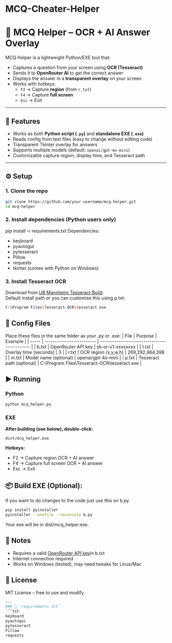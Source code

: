 # MCQ-Cheater-Helper
# 📘 MCQ Helper – OCR + AI Answer Overlay

MCQ Helper is a lightweight Python/EXE tool that:  
- Captures a question from your screen using **OCR (Tesseract)**  
- Sends it to **OpenRouter AI** to get the correct answer  
- Displays the answer in a **transparent overlay** on your screen  
- Works with hotkeys:  
  - `F2` → Capture **region** (from `r.txt`)  
  - `F4` → Capture **full screen**  
  - `Esc` → Exit  

---

## 🚀 Features
- Works as both **Python script (`.py`)** and **standalone EXE (`.exe`)**  
- Reads config from text files (easy to change without editing code)  
- Transparent Tkinter overlay for answers  
- Supports multiple models (default: `openai/gpt-4o-mini`)  
- Customizable capture region, display time, and Tesseract path  

---

## ⚙️ Setup

### 1. Clone the repo
```bash
git clone https://github.com/your-username/mcq-helper.git
cd mcq-helper 
```

### 2. Install dependencies (Python users only)
pip install -r requirements.txt
Dependencies:

- keyboard
- pyautogui
- pytesseract
- Pillow
- requests
- tkinter (comes with Python on Windows)

### 3. Install Tesseract OCR

Download from [UB Mannheim Tesseract Build](https://github.com/UB-Mannheim/tesseract/wiki).  
Default install path or you can customise this using p.txt:
```bash
C:\Program Files\Tesseract-OCR\tesseract.exe
```
## 📂 Config Files

Place these files in the same folder as your .py or .exe:
| File  | Purpose                   | Example                                      |
| ----- | ------------------------- | -------------------------------------------- |
| b.txt | OpenRouter API key        | sk-or-v1-xxxxxxxx                            |
| t.txt | Overlay time (seconds)    | 3                                            |
| r.txt | OCR region (x,y,w,h)      | 269,292,964,398                              |
| m.txt | Model name (optional)     | openai/gpt-4o-mini                           |
| p.txt | Tesseract path (optional) | C:\Program Files\Tesseract-OCR\tesseract.exe |

## ▶️ Running
### Python
```bash
python mcq_helper.py
```
### EXE
**After building (see below), double-click:**
```bash
dist/mcq_helper.exe
```

**Hotkeys:**
- F2 → Capture region OCR + AI answer
- F4 → Capture full screen OCR + AI answer
- Esc → Exit

## 📦 Build EXE (Optional):
If you want to do changes to the code just use this on b.py
```bash
pip install pyinstaller
pyinstaller --onefile --noconsole b.py
```
Your exe will be in dist/mcq_helper.exe.

## 📝 Notes

- Requires a valid [OpenRouter API key](https://openrouter.ai/)in b.txt
- Internet connection required
- Works on Windows (tested), may need tweaks for Linux/Mac

## 📜 License

MIT License – free to use and modify.
```bash
---
### 📄 `requirements.txt`
```txt
keyboard
pyautogui
pytesseract
Pillow
requests
```
